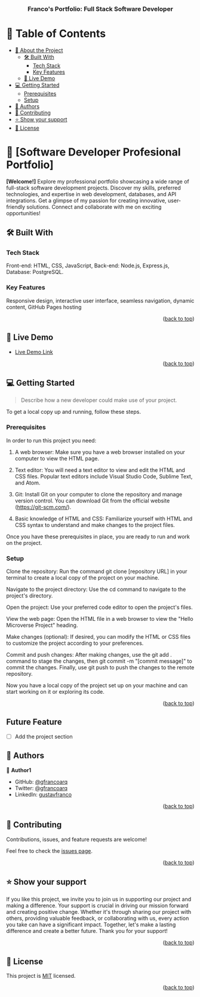 <a name="readme-top"></a>

<div align="center">
  <!-- You are encouraged to replace this logo with your own! Otherwise you can also remove it. -->

  <h3><b>Franco's Portfolio: Full Stack Software Developer</b></h3>

</div>

<!-- TABLE OF CONTENTS -->

# 📗 Table of Contents

- [📖 About the Project](#about-project)
  - [🛠 Built With](#built-with)
    - [Tech Stack](#tech-stack)
    - [Key Features](#key-features)
  - [🚀 Live Demo](#live-demo)
- [💻 Getting Started](#getting-started)
  - [Prerequisites](#prerequisites)
  - [Setup](#setup)
- [👥 Authors](#authors)
- [🤝 Contributing](#contributing)
- [⭐️ Show your support](#support)
- [📝 License](#license)

<!-- PROJECT DESCRIPTION -->

# 📖 [Software Developer Profesional Portfolio] <a name="about-project"></a>

**[Welcome!]** Explore my professional portfolio showcasing a wide range of full-stack software development projects. Discover my skills, preferred technologies, and expertise in web development, databases, and API integrations. Get a glimpse of my passion for creating innovative, user-friendly solutions. Connect and collaborate with me on exciting opportunities!

## 🛠 Built With <a name="built-with"></a>

### Tech Stack <a name="tech-stack"></a>

Front-end: HTML, CSS, JavaScript, Back-end: Node.js, Express.js, Database: PostgreSQL.

### Key Features <a name="key-features"></a>

Responsive design, interactive user interface, seamless navigation, dynamic content, GitHub Pages hosting

<p align="right">(<a href="#readme-top">back to top</a>)</p>

<!-- LIVE DEMO -->

## 🚀 Live Demo <a name="live-demo"></a>

- [Live Demo Link](https://google.com)

<p align="right">(<a href="#readme-top">back to top</a>)</p>

<!-- GETTING STARTED -->

## 💻 Getting Started <a name="getting-started"></a>

> Describe how a new developer could make use of your project.

To get a local copy up and running, follow these steps.

### Prerequisites

In order to run this project you need:

1. A web browser: Make sure you have a web browser installed on your computer to view the HTML page.

2. Text editor: You will need a text editor to view and edit the HTML and CSS files. Popular text editors include Visual Studio Code, Sublime Text, and Atom.

3. Git: Install Git on your computer to clone the repository and manage version control. You can download Git from the official website (https://git-scm.com/).

4. Basic knowledge of HTML and CSS: Familiarize yourself with HTML and CSS syntax to understand and make changes to the project files.

Once you have these prerequisites in place, you are ready to run and work on the project.

### Setup

Clone the repository: Run the command git clone [repository URL] in your terminal to create a local copy of the project on your machine.

Navigate to the project directory: Use the cd command to navigate to the project's directory.

Open the project: Use your preferred code editor to open the project's files.

View the web page: Open the HTML file in a web browser to view the "Hello Microverse Project" heading.

Make changes (optional): If desired, you can modify the HTML or CSS files to customize the project according to your preferences.

Commit and push changes: After making changes, use the git add . command to stage the changes, then git commit -m "[commit message]" to commit the changes. Finally, use git push to push the changes to the remote repository.

Now you have a local copy of the project set up on your machine and can start working on it or exploring its code.

<p align="right">(<a href="#readme-top">back to top</a>)</p>

## Future Feature <a name="authors"></a>

- [ ] Add the project section 

<!-- AUTHORS -->

## 👥 Authors <a name="authors"></a>

👤 **Author1**

- GitHub: [@gfrancoarq](https://github.com/gfrancoarq)
- Twitter: [@gfrancoarq](https://twitter.com/Gfrancoarq)
- LinkedIn: [gustavfranco](https://linkedin.com/in/gustavfranco)

<p align="right">(<a href="#readme-top">back to top</a>)</p>

## 🤝 Contributing <a name="contributing"></a>

Contributions, issues, and feature requests are welcome!

Feel free to check the [issues page](../../issues/).

<p align="right">(<a href="#readme-top">back to top</a>)</p>

<!-- SUPPORT -->

## ⭐️ Show your support <a name="support"></a>

If you like this project, we invite you to join us in supporting our project and making a difference. Your support is crucial in driving our mission forward and creating positive change. Whether it's through sharing our project with others, providing valuable feedback, or collaborating with us, every action you take can have a significant impact. Together, let's make a lasting difference and create a better future. Thank you for your support!

<p align="right">(<a href="#readme-top">back to top</a>)</p>


<!-- LICENSE -->

## 📝 License <a name="license"></a>

This project is [MIT](./MIT.md) licensed.

<p align="right">(<a href="#readme-top">back to top</a>)</p>